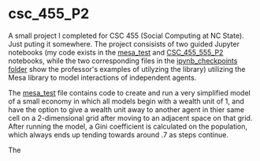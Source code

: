 # csc_455_P2
A small project I completed for CSC 455 (Social Computing at NC State). Just puting it somewhere.
The project consisists of two guided Jupyter notebooks (my code exists in the [mesa_test](P2/mesa_test.ipynb) and [CSC_455_555_P2](P2/CSC_455_555_P2.ipynb) notebooks, while the two corresponding files in the [ipynb_checkpoints folder](P2/ipynb_checkpoints) show the professor's examples of utilyzing the library) utilizing the Mesa library to model interactions of independent agents.

The [mesa_test](P2/mesa_test.ipynb) file contains code to create and run a very simplified model of a small economy in which all models begin with a wealth unit of 1, and have the option to give a wealth unit away to another agent in thier same cell on a 2-dimensional grid after moving to an adjacent space on that grid. After running the model, a Gini coefficient is calculated on the population, which always ends up tending towards around .7 as steps continue.

The 
